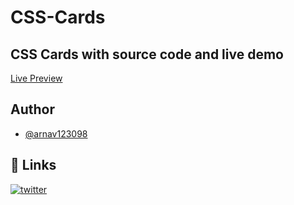 # CSS-Cards

## CSS Cards with source code and live demo

[Live Preview](https://csscards1.netlify.app)

## Author

- [@arnav123098](https://www.github.com/arnav123098)


## 🔗 Links

[![twitter](https://img.shields.io/badge/twitter-1DA1F2?style=for-the-badge&logo=twitter&logoColor=white)](https://twitter.com/_iamarnav_)
